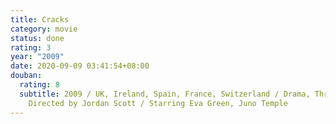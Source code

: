 ```yaml
---
title: Cracks
category: movie
status: done
rating: 3
year: "2009"
date: 2020-09-09 03:41:54+08:00
douban:
  rating: 8
  subtitle: 2009 / UK, Ireland, Spain, France, Switzerland / Drama, Thriller /
    Directed by Jordan Scott / Starring Eva Green, Juno Temple
---
```




